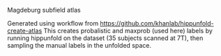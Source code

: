 Magdeburg subfield atlas

Generated using workflow from https://github.com/khanlab/hippunfold-create-atlas
This creates probalistic and maxprob (used here) labels by running hippunfold on the dataset (35 subjects scanned at 7T), then sampling the manual labels in the unfolded space.

 
